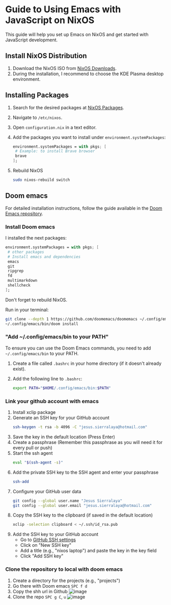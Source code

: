 # Guide to Using Emacs with JavaScript on NixOS

This guide will help you set up Emacs on NixOS and get started with JavaScript development.

## Install NixOS Distribution

1. Download the NixOS ISO from [NixOS Downloads](https://nixos.org/download/).
2. During the installation, I recommend to choose the KDE Plasma desktop environment.

## Installing Packages

1. Search for the desired packages at [NixOS Packages](https://search.nixos.org/packages).
2. Navigate to `/etc/nixos`.
3. Open `configuration.nix` in a text editor.
4. Add the packages you want to install under `environment.systemPackages`:

   ```nix
   environment.systemPackages = with pkgs; [
    # Example: to install Brave browser
    brave
   ];
   ```

6. Rebuild NixOS

   ```sh
   sudo nixos-rebuild switch
   ```

## Doom emacs 

For detailed installation instructions, follow the guide available in the [Doom Emacs repository](https://github.com/doomemacs/doomemacs).

### Install Doom emacs

I installed the next packages:

   ```nix
   environment.systemPackages = with pkgs; [
    # other packages
    # Install emacs and dependencies
    emacs
    git
    ripgrep
    fd
    multimarkdown
    shellcheck
   ];
   ```

Don't forget to rebuild NixOS.

Run in your terminal:
   ```sh
   git clone --depth 1 https://github.com/doomemacs/doomemacs ~/.config/emacs
   ~/.config/emacs/bin/doom install
   ```

### "Add ~/.config/emacs/bin to your PATH"

To ensure you can use the Doom Emacs commands, you need to add `~/.config/emacs/bin` to your PATH. 

1. Create a file called `.bashrc` in your home directory (if it doesn't already exist).
2. Add the following line to `.bashrc`:

   ```sh
   export PATH="$HOME/.config/emacs/bin:$PATH"
   ```
### Link your github account with emacs

1. Install xclip package
2. Generate an SSH key for your GitHub account
   ```sh
   ssh-keygen -t rsa -b 4096 -C "jesus.sierralaya@hotmail.com"
   ```
3. Save the key in the default location (Press Enter)
4. Create a passphrase (Remember this passphrase as you will need it for every pull or push)
5. Start the ssh agent
   ```sh
   eval "$(ssh-agent -s)"
   ```
6. Add the private SSH key to the SSH agent and enter your passphrase
   ```sh
   ssh-add
   ```
7. Configure your GitHub user data
   ```sh
   git config --global user.name "Jesus Sierralaya"
   git config --global user.email "jesus.sierralaya@hotmail.com"
   ```
8. Copy the SSH key to the clipboard (if saved in the default location)
   ```sh
   xclip -selection clipboard < ~/.ssh/id_rsa.pub
   ```
9. Add the SSH key to your GitHub account
   - Go to [GitHub SSH settings](https://github.com/settings/keys)
   - Click on "New SSH key"
   - Add a title (e.g., "nixos laptop") and paste the key in the key field
   - Click "Add SSH key"

### Clone the repository to local with doom emacs
1. Create a directory for the projects (e.g., "projects")
2. Go there with Doom emacs `SPC f d`
3. Copy the shh url in Github
![image](https://github.com/JesusSierralaya/js_emacs_nixos/assets/86715028/9b8a4dea-d130-48fd-91e5-0fbab57320ad)
4. Clone the repo `SPC g C`, `u`
![image](https://github.com/JesusSierralaya/js_emacs_nixos/assets/86715028/d81517d4-3dcf-4534-8f67-73e4b54a25e9)

